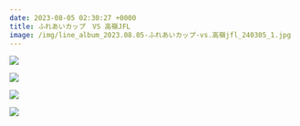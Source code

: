 ```yaml
---
date: 2023-08-05 02:30:27 +0000
title: ふれあいカップ　VS 高嶺JFL
image: /img/line_album_2023.08.05-ふれあいカップ-vs.高嶺jfl_240305_1.jpg
---
```

![](/img/line_album_2023.08.05-ふれあいカップ-vs.高嶺jfl_240305_2.jpg)

![](/img/line_album_2023.08.05-ふれあいカップ-vs.高嶺jfl_240305_3.jpg)

![](/img/line_album_2023.08.05-ふれあいカップ-vs.高嶺jfl_240305_4.jpg)

![](/img/line_album_2023.08.05-ふれあいカップ-vs.高嶺jfl_240305_5.jpg)
